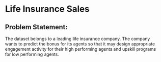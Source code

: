 # Life Insurance Sales

## Problem Statement:

The dataset belongs to a leading life insurance company. The company wants to predict the 
bonus for its agents so that it may design appropriate engagement activity for their high 
performing agents and upskill programs for low performing agents.
